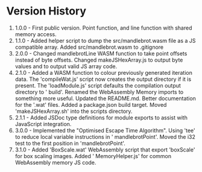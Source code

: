 # Version History

1. 1.0.0 - First public version. Point function, and line function with shared memory access.
2. 1.1.0 - Added helper script to dump the src/mandlebrot.wasm file as a JS compatible array. Added src/mandlebrot.wasm
   to .gitignore
3. 2.0.0 - Changed mandlebrotLine WASM function to take point offsets instead of byte offsets. Changed makeJSHexArray.js
   to output byte values and to output valid JS array code.
4. 2.1.0 - Added a WASM function to colour previously generated iteration data. The 'compileWat.js' script now creates
   the output directory if it is present. The 'loadModule.js' script defaults the compilation output directory to '
   build'. Renamed the WebAssembly Memory imports to something more useful. Updated the README.md. Better documentation
   for the '.wat' files. Added a package.json build target. Moved 'makeJSHexArray.sh' into the scripts directory.
5. 2.1.1 - Added JSDoc type definitions for module exports to assist with JavaScript integration.
6. 3.0.0 - Implemented the "Optimised Escape Time Algorithm". Using 'tee' to reduce local variable instructions in '
   mandlebrotPoint'. Moved the i32 test to the first position in 'mandlebrotPoint'.
7. 3.1.0 - Added 'BoxScale.wat' WebAssembly script that export 'boxScale' for box scaling images. Added '
   MemoryHelper.js' for common WebAssembly memory JS code.